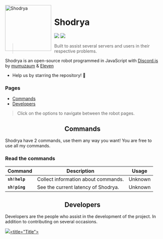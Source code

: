 <img width="150" height="150" align="left" style="float: left; margin: 0 10px 0 0;" alt="Shodrya" src="https://i.imgur.com/gBVk9oh.png">  
 
# Shodrya 

[![](https://img.shields.io/discord/676862832989569074?label=official%20server&logo=discord&logoColor=white)](https://discord.gg/s8Kwp2J)
[![](https://img.shields.io/badge/discord.js-v12.0.0--dev-blue.svg?logo=npm)](https://github.com/discordjs)

> Built to assist several servers and users in their respective problems.

 Shodrya is an open-source robot programmed in JavaScript with [Discord.js](http://discord.js.org) by [mumuzaum](http://github.com/mumuzaum) & [Eleven](https://github.com/fagnersales)
 - Help us by starring the repository! 🌟
 
### Pages

- [Commands](#commands)
- [Developers](#developers)

> Click on the options to navigate between the robot pages.

<h2 align="center">Commands</h2>

Shodrya have 2 commands, use them any way you want! You are free to use all my commands. 

### Read the commands

Command|Description|Usage
-|-|-
**`sh!help`**|Collect information about commands.|Unknown
**`sh!ping`**|See the current latency of Shodrya.|Unknown

<h2 align="center">Developers</h2>

Developers are the people who assist in the development of the project. In addition to contributing on several occasions. 

<a href="https://twitter.com/mumuzaum" target="_blank"><img src="https://i.imgur.com/ntLyVpK.png"><title="Title"></a>
